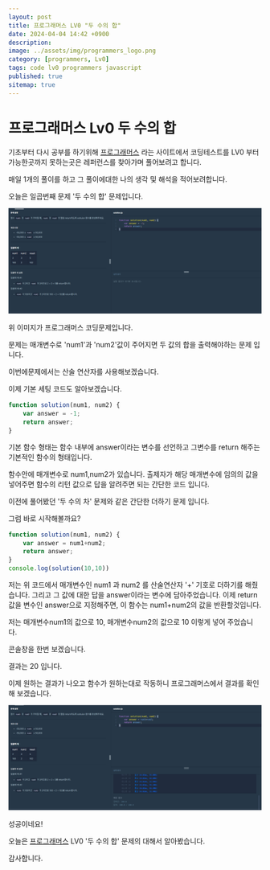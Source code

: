 ```yaml
---
layout: post
title: 프로그래머스 LV0 "두 수의 합"
date: 2024-04-04 14:42 +0900
description: 
image: ../assets/img/programmers_logo.png
category: [programmers, Lv0]
tags: code lv0 programmers javascript
published: true
sitemap: true
---
```


# 프로그래머스 Lv0 두 수의 합

  기초부터 다시 공부를 하기위해 [프로그래머스](https://programmers.co.kr/) 라는 사이트에서
  코딩테스트를 LV0 부터 가능한곳까지 못하는곳은 레퍼런스를 찾아가며 풀어보려고 합니다.
  
  매일 1개의 풀이를 하고 그 풀이에대한 나의 생각 및 해석을 적어보려합니다.

  오늘은 일곱번째 문제 '두 수의 합' 문제입니다.

  ![프로그래머스 이미지](/assets/img/두수의합_01.png)

  위 이미지가 프로그래머스 코딩문제입니다.
  
  문제는 매개변수로 'num1'과 'num2'값이 주어지면 두 값의 합을 출력해야하는 문제 입니다.   
  
  이번에문제에서는 산술 연산자를 사용해보겠습니다.

  이제 기본 세팅 코드도 알아보겠습니다.
  
```javascript
function solution(num1, num2) {
    var answer = -1;
    return answer;
}
``` 
기본 함수 형태는 함수 내부에 answer이라는 변수를 선언하고 그변수를 return 해주는 기본적인 함수의 형태입니다.

함수안에 매개변수로 num1,num2가 있습니다. 출제자가 해당 매개변수에 임의의 값을 넣어주면
함수의 리턴 값으로 답을 알려주면 되는 간단한 코드 입니다.

이전에 풀어봤던 '두 수의 차' 문제와 같은 간단한 더하기 문제 입니다.

그럼 바로 시작해볼까요?

```javascript
function solution(num1, num2) {
    var answer = num1+num2;
    return answer;
}
console.log(solution(10,10))
``` 
저는 위 코드에서 매개변수인 num1 과 num2 를 산술연산자 '+' 기호로 더하기를 해줬습니다.
그리고 그 값에 대한 답을 answer이라는 변수에 담아주었습니다.
이제 return 값을 변수인 answer으로 지정해주면, 이 함수는 num1+num2의 값을 반환할것입니다.

저는 매개변수num1의 값으로 10, 매개변수num2의 값으로 10 이렇게 넣어 주었습니다.

콘솔창을 한번 보겠습니다.   

결과는 20 입니다.

이제 원하는 결과가 나오고 함수가 원하는대로 작동하니 프로그래머스에서 결과를 확인해 보겠습니다.

![프로그래머스 이미지](/assets/img/두수의합_02.png)

성공이네요!

오늘은 [프로그래머스](https://programmers.co.kr/) LV0 '두 수의 합' 문제의 대해서 알아봤습니다.

감사합니다.